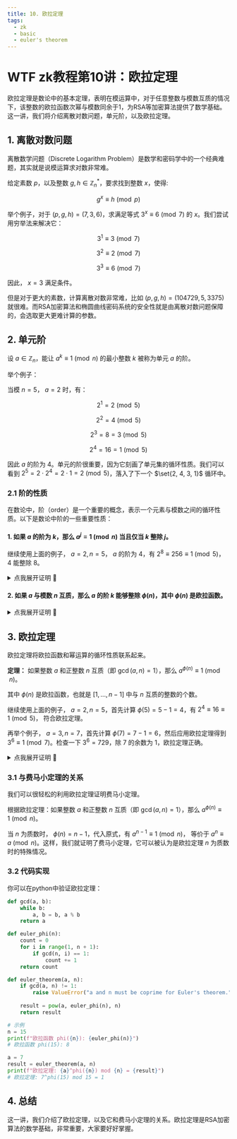 ```yaml
---
title: 10. 欧拉定理
tags:
  - zk
  - basic
  - euler's theorem
---
```


# WTF zk教程第10讲：欧拉定理

欧拉定理是数论中的基本定理，表明在模运算中，对于任意整数与模数互质的情况下，该整数的欧拉函数次幂与模数同余于1，为RSA等加密算法提供了数学基础。这一讲，我们将介绍离散对数问题，单元阶，以及欧拉定理。

## 1. 离散对数问题

离散数学问题（Discrete Logarithm Problem）是数学和密码学中的一个经典难题，其实就是说模运算求对数非常难。

给定素数 $p$，以及整数 $g, h \in \mathbb{Z}_n^*$，要求找到整数 $x$，使得:

$$
g^x \equiv h \pmod{p}
$$

举个例子，对于 $(p, g, h) = (7, 3, 6)$，求满足等式 $3^x \equiv 6 \pmod{7}$ 的 $x$。我们尝试用穷举法来解决它：

$$
3^1 \equiv 3 \pmod{7}
$$

$$
3^2 \equiv 2 \pmod{7}
$$

$$
3^3 \equiv 6 \pmod{7}
$$

因此， $x = 3$ 满足条件。

但是对于更大的素数，计算离散对数非常难，比如 $(p, g, h) = (104729, 5, 3375)$ 就很难。而RSA加密算法和椭圆曲线密码系统的安全性就是由离散对数问题保障的，会选取更大更难计算的参数。


## 2. 单元阶

设 $a \in \mathbb{Z}_n$，能让 $a^k \equiv 1 \pmod{n}$ 的最小整数 $k$ 被称为单元 $a$ 的阶。

举个例子：

当模 $n = 5$， $a = 2$ 时，有：

$$
2^1 = 2 \pmod{5}
$$

$$
2^2 = 4 \pmod{5}
$$

$$
2^3 = 8 = 3 \pmod{5}
$$

$$
2^4 = 16 = 1 \pmod{5}
$$

因此 $a$ 的阶为 $4$。单元的阶很重要，因为它刻画了单元集的循环性质。我们可以看到 $2^5 = 2 \cdot 2^4 = 2 \cdot 1 = 2 \pmod{5}$，落入了下一个 $\set{2, 4, 3, 1}$ 循环中。

### 2.1 阶的性质

在数论中，阶（order）是一个重要的概念，表示一个元素与模数之间的循环性质。以下是数论中阶的一些重要性质：

#### 1. 如果 $a$ 的阶为 $k$，那么 $a^j \equiv 1 \pmod{n}$ 当且仅当 $k$ 整除 $j$。

继续使用上面的例子， $a=2, n =5$， $a$ 的阶为 $4$，有 $2^8 \equiv 256 \equiv 1 \pmod{5}$， $4$ 能整除 $8$。

<details><summary>点我展开证明 👀</summary>

首先，我们先把 $j$ 用 $k$ 表示。根据欧几里得除法，有

$$
j = qk + r
$$

其中 $0 \ge r < k$。然后将它代入原式，有

$$
a^j = a^{qk+r} = a^{qk}a^r = (a^{k})^qa^r \equiv 1 \pmod{n}
$$

又因为 $a^k \equiv 1 \pmod{n}$，所以 $(a^{k})^q\equiv 1 \pmod{n}$，上式可以简化为

$$
a^r \equiv 1 \pmod{n}
$$

根据阶的定义，$k$ 是能让 $a^k \equiv 1 \pmod{n}$ 的最小整数，又因为 $0 \ge r < k$，所以 $r = 0$，有：

$$
j = qk
$$

因此 $k$ 整除 $j$，证毕。
</details>

#### 2. 如果 $a$ 与模数 $n$ 互质，那么 $a$ 的阶 $k$ 能够整除 $\phi(n)$，其中 $\phi(n)$ 是欧拉函数。

<details><summary>点我展开证明 👀</summary>

这一性质涉及欧拉定理，我们会在下一节介绍。

根据欧拉定理，有 $a^{\phi(n)} \equiv 1 \pmod{n}$。根据第一个性质：如果 $a$ 的阶为 $k$，那么 $a^j \equiv 1 \pmod{n}$ 当且仅当 $k$ 整除 $j$。有 $k$ 整除$\phi(n)$。证毕。
</details>

## 3. 欧拉定理

欧拉定理将欧拉函数和幂运算的循环性质联系起来。

**定理：** 如果整数 $a$ 和正整数 $n$ 互质（即 $\gcd(a,n)=1$），那么 $a^{\phi(n)} \equiv 1 \pmod{n}$。

其中 $\phi(n)$ 是欧拉函数，也就是 $[1, ..., n-1]$ 中与 $n$ 互质的整数的个数。

继续使用上面的例子， $a=2, n =5$，首先计算 $\phi(5)=5-1=4$，有 $2^4 \equiv 16 \equiv 1 \pmod{5}$， 符合欧拉定理。

再举个例子， $a = 3, n = 7$，首先计算 $\phi(7) = 7-1 =6$，然后应用欧拉定理得到 $3^6 \equiv 1 \pmod{7}$。检查一下 $3^6 = 729$，除 $7$ 的余数为 $1$，欧拉定理正确。

<details><summary>点我展开证明 👀</summary>

考虑集合 $S = Z_n^* = \set{1 \le x \le n | \gcd(x,n) = 1}$。我们知道 $S$ 共有 $\phi(n)$ 个元素，把它们记为 $\set{x_1, x_2, ..., x_{\phi(n)}}$。

再考虑另一个集合 $S'$，它的元素是 $S$ 中的元素乘以 $a$，可以表示为：

$S' = aS = \set{ax_1, ax_2, ..., ax_{\phi(n)}}$

**引理1：** $\gcd(ax_i,n) = 1$。

证明：因为 $\gcd(a, n) = 1$ 且 $\gcd(x_i,n) = 1$，因此 $\gcd(ax_i,n) = 1$。

**引理2：** 从集合 $S'$ 任取两个元素，它们不在模 $n$ 下同余。

证明：假设 $S'$ 中存在两个元素 $ax_i$ 和 $ax_j$ 同余，有 $ax_i \equiv ax_j \pmod{n}$，那么有 $a(x_i- x_j) \equiv 0 \pmod{n}$，也就意味着 $n$ 整除 $a(x_i- x_j)$，即 $n|a(x_i- x_j)$。又因为 $\gcd(a, n) = 1$，那么 $n|(x_i- x_j)$，也就是 $x_i- x_j = kn$。又因为 $1 \le x_i, x_j \le n$，因此 $x_i - x_j = 0$，也就是 $x_i = x_j$，因此当且仅当 $i=j$ 时， $x_i$ 才和 $x_j$ 同余。证毕。

根据引理1和2，我们知道 $S'$ 由 $\phi(n)$ 个与 $n$ 互质的元素组成，且它们两两不同余。也就是说 $S' = Z_n^*$，和 $S$ 中包含的元素相同（但是顺序可能改变）。

接下来，我们分别将 $S$ 和 $S'$ 所有元素相乘，它们应该同余，也就是：

$(ax_1)(ax_2)...(ax_{\phi(n)}) \equiv x_1x_2...x_{\phi(n)} \pmod{n}$

把所有的 $a$ 提出来，一共 $\phi(n)$ 个，有：

$a^{\phi(n)} x_1x_2...x_{\phi(n)}  \equiv x_1x_2...x_{\phi(n)} \pmod{n}$

设 $X = x_1x_2...x_{\phi(n)}$，有 $\gcd(X,n) = 1$，因此原式可以简化成：

$a^{\phi(n)} X  \equiv X \pmod{n}$

因为 $X^{-1}$ 存在，我们在两边同时乘以 $X^{-1}$ 并简化，可以得到：

$a^{\phi(n)}  \equiv 1 \pmod{n}$

证毕！
</details>

### 3.1 与费马小定理的关系

我们可以很轻松的利用欧拉定理证明费马小定理。

根据欧拉定理：如果整数 $a$ 和正整数 $n$ 互质（即 $\gcd(a,n)=1$），那么 $a^{\phi(n)} \equiv 1 \pmod{n}$。

当 $n$ 为质数时， $\phi(n)=n-1$，代入原式，有 $a^{n-1} \equiv 1 \pmod{n}$， 等价于 $a^{n} \equiv a \pmod{n}$。这样，我们就证明了费马小定理，它可以被认为是欧拉定理 $n$ 为质数时的特殊情况。

### 3.2 代码实现

你可以在python中验证欧拉定理：

```python
def gcd(a, b):
    while b:
        a, b = b, a % b
    return a

def euler_phi(n):
    count = 0
    for i in range(1, n + 1):
        if gcd(n, i) == 1:
            count += 1
    return count

def euler_theorem(a, n):
    if gcd(a, n) != 1:
        raise ValueError("a and n must be coprime for Euler's theorem.")
    
    result = pow(a, euler_phi(n), n)
    return result

# 示例
n = 15
print(f"欧拉函数 phi({n}): {euler_phi(n)}")
# 欧拉函数 phi(15): 8

a = 7
result = euler_theorem(a, n)
print(f"欧拉定理: {a}^phi({n}) mod {n} = {result}")
# 欧拉定理: 7^phi(15) mod 15 = 1
```

## 4. 总结

这一讲，我们介绍了欧拉定理，以及它和费马小定理的关系。欧拉定理是RSA加密算法的数学基础，非常重要，大家要好好掌握。